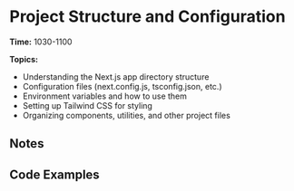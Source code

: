 # Project Structure and Configuration

**Time:** 1030-1100

**Topics:**

- Understanding the Next.js app directory structure
- Configuration files (next.config.js, tsconfig.json, etc.)
- Environment variables and how to use them
- Setting up Tailwind CSS for styling
- Organizing components, utilities, and other project files

## Notes

## Code Examples
